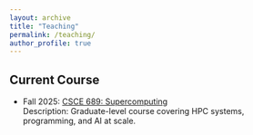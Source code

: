 ```yaml
---
layout: archive
title: "Teaching"
permalink: /teaching/
author_profile: true
---
```


## Current Course
- Fall 2025: [CSCE 689: Supercomputing](/teaching/CSCE-654-Fall25/)   
  Description: Graduate-level course covering HPC systems, programming, and AI at scale.  
 

